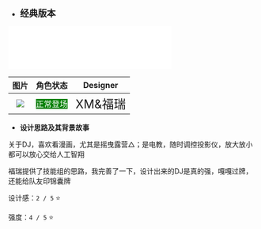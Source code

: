 * **<font size="4">经典版本</font>**

<iframe 
    frameborder="no" border="0" marginwidth="0" 
    marginheight="0" width=330 height=86 
    src="//music.163.com/outchain/player?type=2&id=530995169&auto=0&height=66">
</iframe>

|         图片          | 角色状态                                                                 |          Designer           |
|:-------------------:|----------------------------------------------------------------------|:---------------------------:|
| ![](pic/25/x25.png) | <font style="background: green" color = white size = "3">正常登场</font> | <font size="5">XM&福瑞</font> |

* **设计思路及其背景故事**

关于DJ，喜欢看漫画，尤其是摇曳露营△；是电教，随时调控投影仪，放大放小都可以放心交给人工智翔

福瑞提供了技能组的思路，我完善了一下，设计出来的DJ是真的强，嘎嘎过牌，还能给队友印锦囊牌

设计感：``2 / 5`` ⭐

强度：``4 / 5`` ⭐